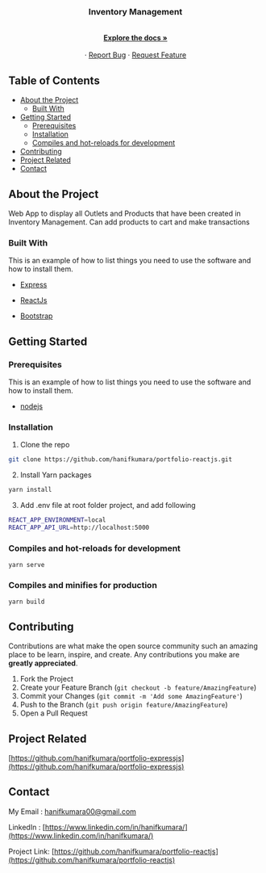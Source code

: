 <br>

<p align="center">
  <h3 align="center">Inventory Management</h3>
</p>

<p align="center">
    <br />
    <a href="https://github.com/hanifkumara/portfolio-reactjs"><strong>Explore the docs »</strong></a>
    <br />
    <br />
    ·
    <a href="https://github.com/hanifkumara/portfolio-reactjs/issues">Report Bug</a>
    ·
    <a href="https://github.com/hanifkumara/portfolio-reactjs/issues">Request Feature</a>
  </p>
</p>

## Table of Contents

* [About the Project](#about-the-project)
  * [Built With](#built-with)
* [Getting Started](#getting-started)
  * [Prerequisites](#prerequisites)
  * [Installation](#installation)
  * [Compiles and hot-reloads for development](#compiles-and-hot-reloads-for-development)
* [Contributing](#contributing)
* [Project Related](#project-related)
* [Contact](#contact)

## About the Project
Web App to display all Outlets and Products that have been created in Inventory Management. Can add products to cart and make transactions

### Built With
This is an example of how to list things you need to use the software and how to install them.

* [Express](https://expressjs.com/)

* [ReactJs](https://reactjs.org/)

* [Bootstrap](https://nodejs.org/en/download/)

## Getting Started

### Prerequisites

This is an example of how to list things you need to use the software and how to install them.

* [nodejs](https://nodejs.org/en/download/)

### Installation

1. Clone the repo
```sh
git clone https://github.com/hanifkumara/portfolio-reactjs.git
```
2. Install Yarn packages

```sh
yarn install
```

3. Add .env file at root folder project, and add following
```sh
REACT_APP_ENVIRONMENT=local
REACT_APP_API_URL=http://localhost:5000
```

### Compiles and hot-reloads for development
```
yarn serve
```

### Compiles and minifies for production
```
yarn build
```

## Contributing

Contributions are what make the open source community such an amazing place to be learn, inspire, and create. Any contributions you make are **greatly appreciated**.

1. Fork the Project
2. Create your Feature Branch (`git checkout -b feature/AmazingFeature`)
3. Commit your Changes (`git commit -m 'Add some AmazingFeature'`)
4. Push to the Branch (`git push origin feature/AmazingFeature`)
5. Open a Pull Request   
 
## Project Related

[https://github.com/hanifkumara/portfolio-expressjs](https://github.com/hanifkumara/portfolio-expressjs)
 
## Contact
My Email : hanifkumara00@gmail.com

LinkedIn : [https://www.linkedin.com/in/hanifkumara/](https://www.linkedin.com/in/hanifkumara/)

Project Link: [https://github.com/hanifkumara/portfolio-reactjs](https://github.com/hanifkumara/portfolio-reactjs)

